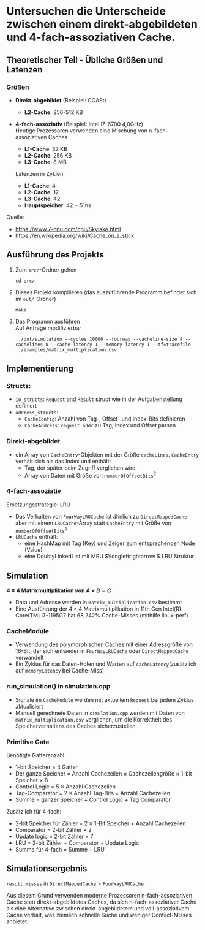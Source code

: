 # Untersuchen die Unterscheide zwischen einem direkt-abgebildeten und 4-fach-assoziativen Cache.

## Theoretischer Teil - Übliche Größen und Latenzen

### Größen
- **Direkt-abgebildet** (Beispiel: COASt)
    - **L2-Cache**: 256-512 KB
- **4-fach-assoziativ** (Beispiel: Intel i7-6700 4,0GHz)<br>
Heutige Prozessoren verwenden eine Mischung von n-fach-assoziativen Caches
    - **L1-Cache**: 32 KB
    - **L2-Cache**: 256 KB
    - **L3-Cache**: 8 MB

    Latenzen in Zyklen:
    - **L1-Cache**: 4
    - **L2-Cache**: 12
    - **L3-Cache**: 42
    - **Hauptspeicher**: 42 + 51ns

Quelle: 
- https://www.7-cpu.com/cpu/Skylake.html
- https://en.wikipedia.org/wiki/Cache_on_a_stick

## Ausführung des Projekts
1. Zum `src/`-Ordner gehen
    ```
    cd src/
    ```
2. Dieses Projekt kompilieren (das auszuführende Programm befindet sich im `out/`-Ordner)
    ```
    make
    ```
3. Das Programm ausführen <br> Auf Anfrage modifizierbar
    ```
    ../out/simulation --cycles 10000 --fourway --cacheline-size 4 --cachelines 8 --cache-latency 1 --memory-latency 1 --tf=tracefile ../examples/matrix_multiplication.csv
    ```

## Implementierung

### Structs:
- `io_structs`: `Request` and `Result` struct wie in der Aufgabenstellung definiert
- `address_structs`:
    - `CacheConfig`: Anzahl von Tag-, Offset- und Index-Bits definieren
    - `CacheAddress`: `request.addr` zu Tag, Index und Offset parsen

### Direkt-abgebildet
- ein Array von `CacheEntry`-Objekten mit der Größe `cacheLines`. `CacheEntry` verhält sich als das Index und enthält: 
    - Tag, der später beim Zugriff verglichen wird
    - Array von Daten mit Größe von `numberOfOffsetBits`<sup>2</sup>


### 4-fach-assoziativ
Ersetzungsstrategie: LRU
- Das Verhalten von `FourWayLRUCache` ist ähnlich zu `DirectMappedCache` aber mit einem `LRUCache`-Array statt `CacheEntry` mit Größe von `numberOfOffsetBits`<sup>2</sup>
- `LRUCache` enthält:
    - eine HashMap mit Tag (Key) und Zeiger zum entsprechenden Node (Value)
    - eine DoublyLinkedList mit MRU $\longleftrightarrow $ LRU Struktur

## Simulation
**$4\times4$ Matrixmultiplikation von $A\times B=C$**
- Data und Adresse werden in `matrix_multiplication.csv` bestimmt
- Eine Ausführung der $4\times4$ Matrixmultiplikation in 11th Gen Intel(R) Core(TM) i7-1195G7 hat 68,242% Cache-Misses (mithilfe linux-perf)

### CacheModule
- Verwendung des polymorphischen Caches mit einer Adressgröße von 16-Bit, der sich entweder in `FourWayLRUCache` oder `DirectMappedCache` verwandelt
- Ein Zyklus für das Daten-Holen und Warten auf `cacheLatency`(zusätzlich auf `memoryLatency` bei Cache-Miss)

### run_simulation() in simulation.cpp
- Signale im `CacheModule` werden mit aktuellem `Request` bei jedem Zyklus aktualisiert<br>
- Manuell gerechnete Daten in `simulation.cpp` werden mit Daten von `matrix_multiplication.csv` verglichen, um die Korrektheit des Speicherverhaltens des Caches sicherzustellen

### Primitive Gate
Benötigte Gatteranzahl:
- 1-bit Speicher = 4 Gatter
- Der ganze Speicher = Anzahl Cachezeilen $\times$ Cachezeilengröße $\times$ 1-bit Speicher $\times$ 8 
- Control Logic = 5 $\times$ Anzahl Cachezeilen
- Tag-Comparator = 2 $\times$ Anzahl Tag-Bits $\times$ Anzahl Cachezeilen
- Summe = ganzer Speicher $+$ Control Logic $+$ Tag Comparator

Zusätzlich für 4-fach:
- 2-bit Speicher für Zähler =  2 $\times$ 1-Bit Speicher $\times$ Anzahl Cachezeilen
- Comparator = 2-bit Zähler $\times$ 2
- Update logic = 2-bit Zähler $\times$ 7
- LRU = 2-bit Zähler $+$ Comparator $+$ Update Logic 
- Summe für 4-fach = Summe $+$ LRU

## Simulationsergebnis
`result.misses` in `DirectMappedCache` > `FourWayLRUCache`

Aus diesem Grund verwenden moderne Prozessoren n-fach-assoziativen Cache statt direkt-abgebildetes Caches, da sich n-fach-assoziativer Cache als eine Alternative zwischen direkt-abgebildetem und voll-assoziativem Cache verhält, was ziemlich schnelle Suche und weniger Conflict-Misses anbietet.
